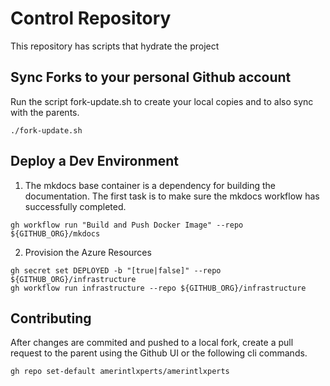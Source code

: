 # Control Repository

This repository has scripts that hydrate the project

## Sync Forks to your personal Github account

Run the script fork-update.sh to create your local copies and to also sync with the parents.

```
./fork-update.sh
```

## Deploy a Dev Environment

1. The mkdocs base container is a dependency for building the documentation. The first task is to make sure the mkdocs workflow has successfully completed.

```
gh workflow run "Build and Push Docker Image" --repo ${GITHUB_ORG}/mkdocs
```

2. Provision the Azure Resources

```
gh secret set DEPLOYED -b "[true|false]" --repo ${GITHUB_ORG}/infrastructure
gh workflow run infrastructure --repo ${GITHUB_ORG}/infrastructure
```

## Contributing

After changes are commited and pushed to a local fork, create a pull request to the parent using the Github UI or the following cli commands.

```
gh repo set-default amerintlxperts/amerintlxperts

